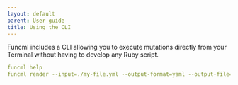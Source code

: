 ```yaml
---
layout: default
parent: User guide
title: Using the CLI
---
```


Funcml includes a CLI allowing you to execute mutations directly from your Terminal without having to develop any Ruby script.

```yaml
funcml help
funcml render --input=./my-file.yml --output-format=yaml --output-file=./rendered.yml
```